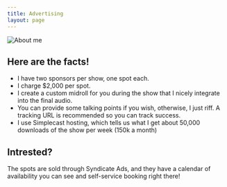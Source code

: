 ```yaml
---
title: Advertising
layout: page
---
```


![About me](/images/advertising.png)

## Here are the facts!

- I have two sponsors per show, one spot each.
- I charge $2,000 per spot.
- I create a custom midroll for you during the show that I nicely integrate into the final audio.
- You can provide some talking points if you wish, otherwise, I just riff. A tracking URL is recommended so you can track success.
- I use Simplecast hosting, which tells us what I get about 50,000 downloads of the show per week (150k a month)

## Intrested?

The spots are sold through Syndicate Ads, and they have a calendar of availability you can see and self-service booking right there!

